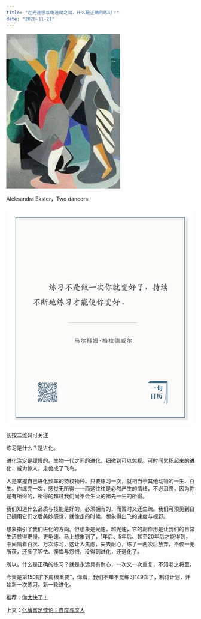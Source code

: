 ```yaml
---
title: "在光速想与龟速爬之间，什么是正确的练习？"
date: "2020-11-21"
---
```


![连岳文章](images/连岳文章picture-23.jpg)

Aleksandra Ekster，Two dancers

  

![连岳文章](images/连岳文章picture-24.jpg)

长按二维码可关注

  

练习是什么？是进化。

  

进化注定是缓慢的。生物一代之间的进化，细微到可以忽视。可时间累积起来的进化，威力惊人，走兽成了飞鸟。

  

人是掌握自己进化频率的特权物种。只要练习一次，就相当于其他动物的一生、百生。你练完一次，感觉无所得——而这往往是必然产生的情绪，不必沮丧，因为你是有所得的，所得的超过我们尚不会生火的祖先一生的所得。

  

我们知道什么品质与技能是好的，必须拥有的，而暂时又还生疏。我们可预见到自己拥用它们之后美妙感觉，就像走的时候，想象得出飞的速度与视野。

  

想象指引了我们进化的方向。但想象是光速，越光速，它的副作用是让我们的日常生活显得更慢，更龟速。马上想象到了，1年后、5年后、甚至20年后才能得到，中间隔着百次、万次练习，这让人焦虑，失去耐心，练了一两次后放弃，不仅一无所获，还多了胆怯、懊悔与怨恨，没得到进化，还退化了。

  

所以，什么是正确的练习？就是永远具有耐心，一次又一次重复，不知老之将至。

  

今天是第150期“下周很重要”，你看，我们不知不觉练习149次了，制订计划，开始新一次练习，新一轮进化。

  

推荐：[你太快了！](http://mp.weixin.qq.com/s?__biz=MjM5NDU0Mjk2MQ==&mid=2651638717&idx=1&sn=d8768ef95153c504ad94bfb268b84ee3&chksm=bd7e4fa38a09c6b5d22876141236ae3f363437cd35b41cdfd9dadc2ff6a1d1da00ade9dc0100&scene=21#wechat_redirect)  

上文：[化解富足悖论：自度与度人](http://mp.weixin.qq.com/s?__biz=MjM5NDU0Mjk2MQ==&mid=2651661467&idx=1&sn=07a025237d1ee33ca39dd62cd59096e8&chksm=bd7fa0858a082993638617d3929366b36ea97318ab8e30937797b2fe3bd8c10d4851b747f787&scene=21#wechat_redirect)
